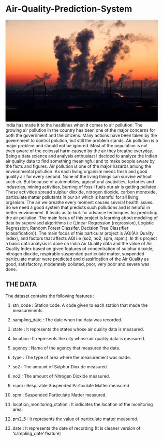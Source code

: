 # Air-Quality-Prediction-System
![](img.jpg)
India has made it to the headlines when it comes to air pollution. The growing air pollution in the country has been one of the major concerns for both the government and the citizens.  Many actions have been taken by the government to control polution, but still the problem stands.  Air pollution is a major problem and should not be ignored. Most of the population is not even aware of the colossal harm caused by the air they breathe everyday.  Being a data science and analysis enthusiast I decided to analyze the Indian air quality data to find something meaningful and to make people aware by the facts and figures.
Air pollution is one of the major hazards among the environmental pollution. As each living organism needs fresh and good quality air for every second. None of the living things can survive without such air. But because of automobiles, agricultural asctivities, factories and industries, mining activities, burning of fossil fuels our air is getting polluted. These activities spread sulphur dioxide, nitrogen dioxide, carbon monoxide, particulate matter pollutants in our air which is harmful for all living organism. The air we breathe every moment causes several health issues. So we need a good system that predicts such pollutions and is helpful in better environment. It leads us to look for advance techniques for predicting the air pollution. 
The main focus of this project is learning about modeling of data by supervised algorithms i.e (Linear Regression (regression), Logistic Regression, Random Forest Classifer, Decision Tree Classifier (classification)). The main focus of this particular project is AQI(Air Quality Index), and factors that affects AQI i.e (so2, no2, spm, rspm,). In this project a basic data analysis is done on India Air Quality data and the value of Air Quality Index based on given features of concentration of sulphur dioxide, nitrogen dioxide, respirable suspended particulate matter, suspended particulate matter were predicted and classification of the Air Quality as good, satisfactory, moderately polluted, poor, very poor and severe was done.

## THE DATA

The dataset contains the following features :

1. stn_code : Station code. A code given to each station that made the measurements.

2. sampling_date : The date when the data was recorded.

3. state : It represents the states whose air quality data is measured.

4. location : It represents the city whose air quality data is measured.

5. agency : Name of the agency that measured the data.

6. type : The type of area where the measurement was made.

7. so2 : The amount of Sulphur Dioxide measured.

8. no2 : The amount of Nitrogen Dioxide measured.

9. rspm : Respirable Suspended Particulate Matter measured.

10. spm : Suspended Particulate Matter measured.

11. location_monitoring_station : It indicates the location of the monitoring area.

12. pm2_5 : It represents the value of particulate matter measured.

13. date : It represents the date of recording (It is cleaner version of 'sampling_date' feature)
